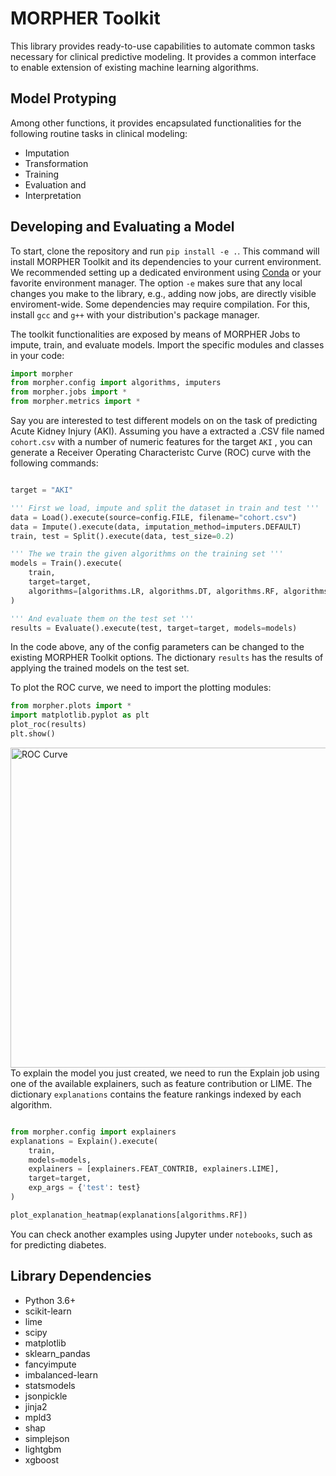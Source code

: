 # MORPHER Toolkit

This library provides ready-to-use capabilities to automate common tasks necessary for clinical predictive modeling. It provides a common interface to enable extension of existing machine learning algorithms.

## Model Protyping

Among other functions, it provides encapsulated functionalities for the following routine tasks in clinical modeling:

*   Imputation
*   Transformation
*   Training
*   Evaluation and
*   Interpretation

## Developing and Evaluating a Model

To start, clone the repository and run `pip install -e .`. This command will install MORPHER Toolkit and its dependencies to your current environment. We recommended setting up a dedicated environment using [Conda](https://docs.conda.io/projects/conda/en/latest/user-guide/install/download.html "Conda") or your favorite environment manager. The option `-e` makes sure that any local changes you make to the library, e.g., adding now jobs, are directly visible enviroment-wide.
Some dependencies may require compilation. For this, install `gcc` and `g++` with your distribution's package manager.

The toolkit functionalities are exposed by means of MORPHER Jobs to impute, train, and evaluate models. Import the specific modules and classes in your code:

```python
import morpher
from morpher.config import algorithms, imputers
from morpher.jobs import *
from morpher.metrics import *
```

Say you are interested to test different models on on the task of predicting Acute Kidney Injury (AKI). Assuming you have a extracted a .CSV file named `cohort.csv` with a number of numeric features for the target `AKI` , you can generate a Receiver Operating Characteristc Curve (ROC) curve with the following commands:

```python

target = "AKI"

''' First we load, impute and split the dataset in train and test '''
data = Load().execute(source=config.FILE, filename="cohort.csv")
data = Impute().execute(data, imputation_method=imputers.DEFAULT)
train, test = Split().execute(data, test_size=0.2)

''' The we train the given algorithms on the training set '''
models = Train().execute(
    train, 
    target=target,
    algorithms=[algorithms.LR, algorithms.DT, algorithms.RF, algorithms.GBDT, algorithms.MLP]
)

''' And evaluate them on the test set '''
results = Evaluate().execute(test, target=target, models=models)
```

In the code above, any of the config parameters can be changed to the existing MORPHER Toolkit options. The dictionary `results` has the results of applying the trained models on the test set.

To plot the ROC curve, we need to import the plotting modules:

```python
from morpher.plots import *
import matplotlib.pyplot as plt
plot_roc(results)
plt.show()
```

<img src="https://i.ibb.co/M9TpM5F/roc.png"
     alt="ROC Curve"
     style="float: left; margin-right: 10px;" width="512" />

To explain the model you just created, we need to run the Explain job using one of the available explainers, such as feature contribution or LIME. The dictionary `explanations` contains the feature rankings indexed by each algorithm.

```python

from morpher.config import explainers
explanations = Explain().execute(
    train,
    models=models,
    explainers = [explainers.FEAT_CONTRIB, explainers.LIME],
    target=target,
    exp_args = {'test': test}                 
)

plot_explanation_heatmap(explanations[algorithms.RF])

```
You can check another examples using Jupyter under `notebooks`, such as for predicting diabetes.

## Library Dependencies

*   Python 3.6+
*   scikit-learn
*   lime
*   scipy
*   matplotlib
*   sklearn_pandas
*   fancyimpute
*   imbalanced-learn
*   statsmodels
*   jsonpickle
*   jinja2
*   mpld3
*   shap
*   simplejson
*   lightgbm
*   xgboost
